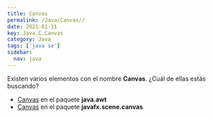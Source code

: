 ```yaml
---
title: Canvas
permalink: /Java/Canvas//
date: 2021-01-11
key: Java.C.Canvas
category: Java
tags: ['java se']
sidebar: 
  nav: java
---
```


Existen varios elementos con el nombre **Canvas**. ¿Cuál de ellas estás buscando?
<ul>
<li><a href="/Java/Canvas-java-awt/">Canvas</a> en el paquete <strong>java.awt</strong></li>
<li><a href="/Java/Canvas-javafx-scene-canvas/">Canvas</a> en el paquete <strong>javafx.scene.canvas</strong></li>
<ul>
